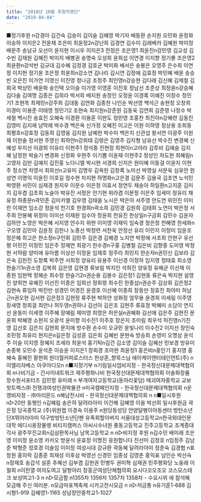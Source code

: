 ```yaml
---
title: "2018년 10월 후원자명단"
date: "2019-04-04"
---
```


■정기후원 n강경아 김건숙 김송이 김이슬 김혜영 박기자 배동환 손지원 오민화 윤정화 이승하 이지은2 전윤채 조은미 최윤정2n강난희 김경연 김수미 김레베카 김혜원 박미정 배문주 송남규 오선이 윤지현 이시우 이지은3 전정은 조은영1 최윤진n강민영 김교성 김수빈 김재원 김혜진 박미지 배병권 송명숙 오성희 윤희섭 이연경 이지향 정기룡 조은영2 최윤환n강석반 김규대 김수혜 김정경 김호균 박미화 배서은 송봉은 오영주 은수희 이연정 이지현 정기윤 조은정 최윤희n강소연 김나리 김시연 김정애 김효정 박민혜 배윤 송승빈 오은진 이가연 이영신 이진영 정나금 조정주 최인영n강승현 김다래 김신혜 김제철 김희국 박상민 배윤화 송인택 오이슬 이가영 이영훈 이진호 정남선 조준상 최정윤n강승혜 김다솔 김여명 김종은 김희라 박서희 배지원 송정인 오정윤 이경록 이예진 이창수 정민기1 조현목 최제민n강주희 김대동 김연화 김종찬 나인순 박선영 백석근 송현정 오창희 이경미 이용준 이태영 정민기2 조현숙 최지원n강준원 김동욱 김연희 김준영 나정수 박세철 백시진 송효진 오혜숙 이경환 이용훈 이판도 정민영 조홍찬 최진아n강혜련 김동진 김영미 김지애 남막례 박수경 백은옥 신가정 오혜진 이고은 이원 이하영 정상용 조희동 최평호n강효정 김동희 김영웅 김지원 남예헌 박수미 백은지 신관섭 왕서연 이광주 이원재 이한솔 정서현 주영신 최하얀n강희태 김령은 김영주 김지형 남유선 박수진 변경혜 신예성 우지선 이광희 이유리 이현주1 정석중 진현정 최현이n고아라 김루비 김예슬 김지혜 남정한 박슬기 변경화 신정화 우현주 이기쁨 이윤재 이현주2 정성인 차도현 최혜림n고영자 김만 김예지 김진홍 노다니엘 박시현 서경희 신지은 원미혜 이동걸 이윤지 이현주 정소연 차영서 최희선n고유미 김명우 김옥헌 김창록 노미선 박영실 서문욱 심유안 원성연 이명익 이윤진 이호길 정수현 차지현 하명화n고은경 김문주 김용국 김초연 노석민 박영환 서민이 심재경 원지우 이문수 이은정 이효서 정연두 채송아 하일환n고지훈 김미지 김우겸 김초희 노슬아 박유진 서정은 안기현 위라겸 이문정 이은주 임세미 정유리 채유정 하종문n곽민준 김미카엘 김우영 김태을 노시은 박은아 서주영 안도연 위민진 이미란 이재연 임소강 정윤석 천기호 한경희n곽소희 김민경 김원희 김태희 노연미 박은정 서주희 안봉혜 위정미 이미선 이재완 임수아 정윤희 천유진 한상일n구금회 김민수 김윤자 김하얀 노영은 박은혜 서지영 안수지 위현 이미영 이재익 임숙경 정은정 천혜영 한세화n구오영 김민아 김윤정 김한나 노종선 박정련 서찬욱 안정선 유리 이민지 이정미 임윤조 정은혜 최고은 한소정n구인회 김민주 김은경 김해경 노지연 박정애 서초희 안현구 유선평 이민진 이정민 임은주 정재연 최광기 한수경n구홍 김병철 김은비 김향중 도미영 박정현 서하람 양미애 유아름 이상선 이정윤 임재호 정주라 최민지 한순자n권민신 김보라 김은숙 김헌진 도창록 박주연 서희정 양유리 유용주 이선경 이정하 임지영 정태효 최소영 한슬기1n권소영 김복희 김은영 김현경 류보림 박지인 석희진 양유정 유해균 이선재 이종원 임현택 정혜순 최수정 한슬기2n권순용 김봉수 김은정1 김현동 류은숙 박지현 설영진 양희연 유혜진 이선진 이종은 임희선 정회령 최수진 한종섭n권순주 김상휘 김은정2 김현숙 류임하 박진만 성경민 어경진 윤경호 이선혜 이종희 장동만 정효진 최아미 허남근n권오현 김서현 김은정3 김현정 류주현 박하얀 성화정 엄무용 윤경희 이세림 이주영 장새영 정희걸 최안나 허두영n권하나 김선아 김은조 김현주 류효정 박혜미 소담이 연지선 윤동미 이세영 이주혜 장예림 제미영 최영은 허은실n권혜화 김선애 김은주 김현진 문윤희 박혜영 소현지 오광석 윤미향 이수진1 이주호 장은지 조미림 최우석 허진영n기진영 김선호 김은지 김현희 문지애 방수환 손수미 오규민 윤빛나리 이수진2 이지선 장인숙 조민정 최유리 현지은n길은정 김성훈 김은희 김혜빈 문현숙 방승희 손영미 오명삼 윤석주 이슬 이지영 장혜지 조세라 최윤석 홍기탁n김건 김소영 김이슬 김혜선 민보경 방유미 손종복 오민수 윤석준 이승윤 이지은1 장회경 조아현 최윤정1 홍은비n홍인기 홍지영 홍혜숙 홍혜진 황현희 원더월커피로스터스 한상훈\_향묵스님 에이케이엔터테인먼트(주) n이엘리자베스 아쿠아디오n n■지정기부 n기림일사업비지정 - 한국정신대문제대책협의회 n나비기금 - 간사이네트워크 제주평화나비 한국정신대문제대책협의회 이솔화장품 장수원서포터즈 김민정 유미래 n 부개여자고등학교(동아리꽃담) 매괴여자중학교 교보핫트랙스㈜ 전쟁과여성인권박물관 n미국캠페인지정 - 한국정신대문제대책협의회 n운영비지정 - ㈜마리몬드 n해남전시비 - 한국정신대문제대책협의회 n n■일시후원 n▷20만 동행인 n김혜림 송은하 달려라아미 이건해 김혜영 이을 박선희 일시후원금 곽은정 당곡중학교 (주)위원랩 이경숙 이용주 n원당동성당 안양달팽이아동센터 방탄소년단X뛰어라아미 덕구방방탄소년단팬 유족회할아버지 서울대성고등학교n한국외대인문대학 에디시옹장물렝 비티지캠퍼스 아씨시수녀원 풍동고등학교 진주고등학교 조계종대각사 광주무진교회n김삼환목사님 남목고등학교 n n▷비지정 후원 n김수민 배미래 조은영 이미정 윤소영 카카오 방윤식 윤효정 이명진 응원합니다 진선미 김정호 n임정주 김남준 박형준 정호경 이솔임 이미정 여성시대 강규환 곽동혜 달려라아미 정춘숙 김경협 n표창원 홍의락 김종훈 최재성 이후삼 박영선 신경민 임종성 김영춘 홍익표 남인순 박선숙 n정재호 송갑석 설훈 추혜선 김부겸 김현권 민병두 권미혁 심재권 민주평화당 노웅래 이철희 n이찬열 여의도여고 달항아리 장흥군여성단체협의회 요시다꼬오조오 코스모스테크 보성여고1-3 n n▷모금함 n1355차 1356차 1357차 1358차 - 수요시위 에 참석해 모금해 주신 여러분. n모금마포책축제 시카고전시모금 n n▷저금통 n유기훈1-688 김시형1-919 김혜영1-1165 성남장안중학교1-1027
